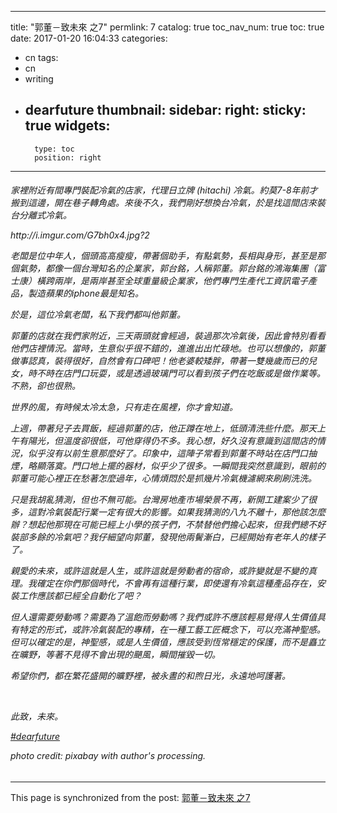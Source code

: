 
---
title: "郭董－致未來 之7"
permlink: 7
catalog: true
toc_nav_num: true
toc: true
date: 2017-01-20 16:04:33
categories:
- cn
tags:
- cn
- writing
- dearfuture
thumbnail: 
sidebar:
    right:
        sticky: true
widgets:
    -
        type: toc
        position: right
---


<html><h6>
<p>家裡附近有間專門裝配冷氣的店家，代理日立牌 (hitachi) 冷氣。約莫7-8年前才搬到這邊，開在巷子轉角處。來後不久，我們剛好想換台冷氣，於是找這間店來裝台分離式冷氣。</p>
<div class="pull-left">
http://i.imgur.com/G7bh0x4.jpg?2
</div><p>老闆是位中年人，個頭高高瘦瘦，帶著個助手，有點氣勢，長相與身形，甚至是那個氣勢，都像一個台灣知名的企業家，郭台銘，人稱郭董。郭台銘的鴻海集團（富士康）橫跨兩岸，是兩岸甚至全球重量級企業家，他們專門生產代工資訊電子產品，製造蘋果的iphone最是知名。</p>
<p>於是，這位冷氣老闆，私下我們都叫他郭董。</p>

<p>郭董的店就在我們家附近，三天兩頭就會經過，裝過那次冷氣後，因此會特別看看他們店裡情況。當時，生意似乎很不錯的，進進出出忙碌地。也可以想像的，郭董做事認真，裝得很好，自然會有口碑吧！他老婆較矮胖，帶著一雙幾歲而已的兒女，時不時在店門口玩耍，或是透過玻璃門可以看到孩子們在吃飯或是做作業等。不熟，卻也很熟。</p>
<p>世界的風，有時候太冷太急，只有走在風裡，你才會知道。</p>
<p>上週，帶著兒子去買飯，經過郭董的店，他正蹲在地上，低頭清洗些什麼。那天上午有陽光，但溫度卻很低，可他穿得仍不多。我心想，好久沒有意識到這間店的情況，似乎沒有以前生意那麼好了。印象中，這陣子常看到郭董不時站在店門口抽煙，略顯落寞。門口地上擺的器材，似乎少了很多。一瞬間我突然意識到，眼前的郭董可能心裡正在愁著怎麼過年，心情煩悶於是抓幾片冷氣機濾網來刷刷洗洗。</p>
<p>只是我胡亂猜測，但也不無可能。台灣房地產市場榮景不再，新開工建案少了很多，這對冷氣裝配行業一定有很大的影響。如果我猜測的八九不離十，那他該怎麼辦？想起他那現在可能已經上小學的孩子們，不禁替他們擔心起來，但我們總不好裝部多餘的冷氣吧？我仔細望向郭董，發現他兩鬢漸白，已經開始有老年人的樣子了。</p>
<p>親愛的未來，或許這就是人生，或許這就是勞動者的宿命，或許變就是不變的真理。我確定在你們那個時代，不會再有這種行業，即使還有冷氣這種產品存在，安裝工作應該都已經全自動化了吧？</p>
<p>但人還需要勞動嗎？需要為了溫飽而勞動嗎？我們或許不應該輕易覺得人生價值具有特定的形式，或許冷氣裝配的專精，在一種工藝工匠概念下，可以充滿神聖感。但可以確定的是，神聖感，或是人生價值，應該受到恆常穩定的保護，而不是矗立在曠野，等著不見得不會出現的颶風，瞬間摧毀一切。</p>
<p>希望你們，都在繁花盛開的曠野裡，被永晝的和煦日光，永遠地呵護著。</p>
<p><br></p>
<p>此致，未來。</p>
<p><a href="https://steemit.com/trending/dearfuture">#dearfuture</a></p>
<p>photo credit:&nbsp;pixabay with author's processing.</p>
</h6></html>

- - -

This page is synchronized from the post: [郭董－致未來 之7](https://steemit.com/@deanliu/7)
